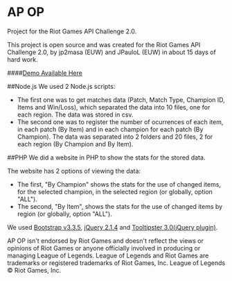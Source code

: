 # AP OP
Project for the Riot Games API Challenge 2.0.

This project is open source and was created for the Riot Games API Challenge 2.0, by jp2masa (EUW) and JPauloL (EUW) in about 15 days of hard work.

####[Demo Available Here](http://ap-op.tk)

##Node.js
We used 2 Node.js scripts:

* The first one was to get matches data (Patch, Match Type, Champion ID, Items and Win/Loss), which separated the data into 10 files, one for each region. The data was stored in csv.
* The second one was to register the number of ocurrences of each item, in each patch (By Item) and in each champion for each patch (By Champion). The data was separated into 2 folders and 20 files, 2 for each region (By Champion and By Item).

##PHP
We did a website in PHP to show the stats for the stored data.

The website has 2 options of viewing the data:

* The first, "By Champion" shows the stats for the use of changed items, for the selected champion, in the selected region (or globally, option "ALL").
* The second, "By Item", shows the stats for the use of changed items by region (or globally, option "ALL").

We used [Bootstrap v3.3.5](http://getbootstrap.com/), [jQuery 2.1.4](http://jquery.com/) and [Tooltipster 3.0(jQuery plugin)](http://iamceege.github.io/tooltipster/).

AP OP isn't endorsed by Riot Games and doesn't reflect the views or opinions of Riot Games or anyone officially involved in producing or managing League of Legends. League of Legends and Riot Games are trademarks or registered trademarks of Riot Games, Inc. League of Legends © Riot Games, Inc.
